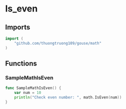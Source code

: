 # Is_even

## Imports

```go
import (
	"github.com/thuongtruong109/gouse/math")
```
## Functions


### SampleMathIsEven

```go
func SampleMathIsEven() {
	var num = 10
	println("Check even number: ", math.IsEven(num))
}```
